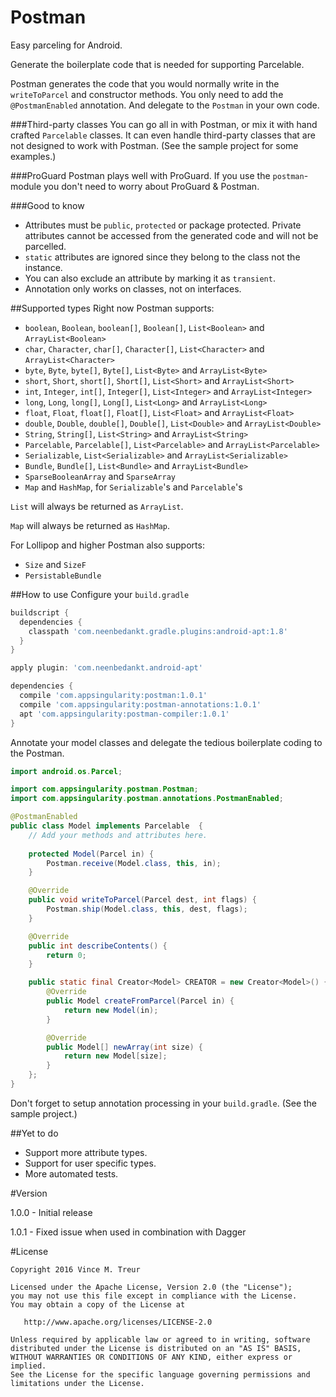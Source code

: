 Postman
============

Easy parceling for Android.

Generate the boilerplate code that is needed for supporting Parcelable.

Postman generates the code that you would normally write in the ```writeToParcel``` and constructor methods. 
You only need to add the ```@PostmanEnabled``` annotation. And delegate to the ```Postman``` in your own code.

###Third-party classes
You can go all in with Postman, or mix it with hand crafted ```Parcelable``` classes.
It can even handle third-party classes that are not designed to work with Postman. (See the sample project for some examples.)

###ProGuard
Postman plays well with ProGuard. If you use the ```postman```-module you don't need to worry about ProGuard & Postman.


###Good to know
-  Attributes must be ```public```, ```protected``` or package protected. Private attributes cannot be accessed from the generated code and will not be parcelled.
- ```static``` attributes are ignored since they belong to the class not the instance.
- You can also exclude an attribute by marking it as ```transient```.
- Annotation only works on classes, not on interfaces.

##Supported types
Right now Postman supports:

- ```boolean```, ```Boolean```, ```boolean[]```, ```Boolean[]```, ```List<Boolean>``` and ```ArrayList<Boolean>```
- ```char```, ```Character```, ```char[]```, ```Character[]```, ```List<Character>``` and ```ArrayList<Character>```
- ```byte```, ```Byte```, ```byte[]```, ```Byte[]```, ```List<Byte>``` and ```ArrayList<Byte>```
- ```short```, ```Short```, ```short[]```, ```Short[]```, ```List<Short>``` and ```ArrayList<Short>```
- ```int```, ```Integer```, ```int[]```, ```Integer[]```, ```List<Integer>``` and ```ArrayList<Integer>```
- ```long```, ```Long```, ```long[]```, ```Long[]```, ```List<Long>``` and ```ArrayList<Long>```
- ```float```, ```Float```, ```float[]```, ```Float[]```, ```List<Float>``` and ```ArrayList<Float>```
- ```double```, ```Double```, ```double[]```, ```Double[]```, ```List<Double>``` and ```ArrayList<Double>```
- ```String```, ```String[]```, ```List<String>``` and ```ArrayList<String>```
- ```Parcelable```, ```Parcelable[]```, ```List<Parcelable>``` and ```ArrayList<Parcelable>```
- ```Serializable```, ```List<Serializable>``` and ```ArrayList<Serializable>```
- ```Bundle```, ```Bundle[]```, ```List<Bundle>``` and ```ArrayList<Bundle>```
- ```SparseBooleanArray``` and ```SparseArray```
- ```Map``` and ```HashMap```, for ```Serializable```'s and ```Parcelable```'s

```List``` will always be returned as ```ArrayList```.

```Map``` will always be returned as ```HashMap```.


For Lollipop and higher Postman also supports:

- ```Size``` and ```SizeF```
- ```PersistableBundle```


##How to use
Configure your ```build.gradle```

```groovy
buildscript {
  dependencies {
    classpath 'com.neenbedankt.gradle.plugins:android-apt:1.8'
  }
}

apply plugin: 'com.neenbedankt.android-apt'

dependencies {
  compile 'com.appsingularity:postman:1.0.1'
  compile 'com.appsingularity:postman-annotations:1.0.1'
  apt 'com.appsingularity:postman-compiler:1.0.1'
}
```

Annotate your model classes and delegate the tedious boilerplate coding to the Postman.

```java
import android.os.Parcel;

import com.appsingularity.postman.Postman;
import com.appsingularity.postman.annotations.PostmanEnabled;

@PostmanEnabled
public class Model implements Parcelable  {
	// Add your methods and attributes here.
	
	protected Model(Parcel in) {
		Postman.receive(Model.class, this, in);
	}

	@Override
	public void writeToParcel(Parcel dest, int flags) {
		Postman.ship(Model.class, this, dest, flags);
	}

	@Override
	public int describeContents() {
		return 0;
	}

	public static final Creator<Model> CREATOR = new Creator<Model>() {
		@Override
		public Model createFromParcel(Parcel in) {
			return new Model(in);
		}

		@Override
		public Model[] newArray(int size) {
			return new Model[size];
		}
	};
}
```

Don't forget to setup annotation processing in your ```build.gradle```.
(See the sample project.)


##Yet to do
- Support more attribute types.
- Support for user specific types.
- More automated tests.

#Version

1.0.0 - Initial release

1.0.1 - Fixed issue when used in combination with Dagger

#License

    Copyright 2016 Vince M. Treur

    Licensed under the Apache License, Version 2.0 (the "License");
    you may not use this file except in compliance with the License.
    You may obtain a copy of the License at

       http://www.apache.org/licenses/LICENSE-2.0

    Unless required by applicable law or agreed to in writing, software
    distributed under the License is distributed on an "AS IS" BASIS,
    WITHOUT WARRANTIES OR CONDITIONS OF ANY KIND, either express or implied.
    See the License for the specific language governing permissions and
    limitations under the License.



